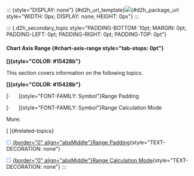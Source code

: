::: {style="DISPLAY: none"}
[](ms-xhelp:///?Id=d2h_url_template){#d2h_url_template}![](!package_url!){#d2h_package_url style="WIDTH: 0px; DISPLAY: none; HEIGHT: 0px"}
:::

::: {.d2h_secondary_topic style="PADDING-BOTTOM: 10pt; MARGIN: 0pt; PADDING-LEFT: 0pt; PADDING-RIGHT: 0pt; PADDING-TOP: 0pt"}
#### Chart Axis Range {#chart-axis-range style="tab-stops: 0pt"}

**[]{style="COLOR: #15428b"}** 

This section covers information on the following topics.

**[]{style="COLOR: #15428b"}** 

[·      ]{style="FONT-FAMILY: Symbol"}Range Padding

[·      ]{style="FONT-FAMILY: Symbol"}Range Calculation Mode

More:

[ ]{#related-topics}

[![](button.gif){border="0" align="absMiddle"}Range Padding](ms-xhelp:///?Id=b53a7d68-4a43-465b-bc24-6d17efa35424){style="TEXT-DECORATION: none"}

[![](button.gif){border="0" align="absMiddle"}Range Calculation Mode](ms-xhelp:///?Id=e0fce956-72c1-4e19-a30e-0427a844c7e8){style="TEXT-DECORATION: none"}
:::
